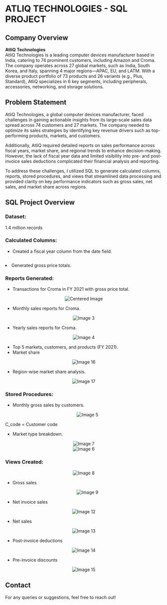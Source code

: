 # ATLIQ TECHNOLOGIES - SQL PROJECT

## Company Overview

**AtliQ Technologies**  
AtliQ Technologies is a leading computer devices manufacturer based in India, catering to 74 prominent customers, including Amazon and Croma. The company operates across 27 global markets, such as India, South Korea, and Italy, spanning 4 major regions—APAC, EU, and LATM. With a diverse product portfolio of 73 products and 26 variants (e.g., Plus, Standard), AtliQ specializes in 6 key segments, including peripherals, accessories, networking, and storage solutions.

## Problem Statement

AtliQ Technologies, a global computer devices manufacturer, faced challenges in gaining actionable insights from its large-scale sales data spread across 74 customers and 27 markets. The company needed to optimize its sales strategies by identifying key revenue drivers such as top-performing products, markets, and customers.

Additionally, AtliQ required detailed reports on sales performance across fiscal years, market share, and regional trends to enhance decision-making. However, the lack of fiscal year data and limited visibility into pre- and post-invoice sales deductions complicated their financial analysis and reporting.

To address these challenges, I utilized SQL to generate calculated columns, reports, stored procedures, and views that streamlined data processing and provided clarity on key performance indicators such as gross sales, net sales, and market share across regions.

## SQL Project Overview

### Dataset: 
1.4 million records

### Calculated Columns:
- Created a fiscal year column from the date field.
<p align="center">
  <img src="https://github.com/user-attachments/assets/767c4020-97ed-4bca-9f0c-3340db943ecf" alt

- Generated gross price totals.

### Reports Generated:
- Transactions for Croma in FY 2021 with gross price total.
<p align="center">
  <img src="https://github.com/user-attachments/assets/6cbd3d71-8d3e-4096-814f-c8620480851a" alt="Centered Image" />
</p>

- Monthly sales reports for Croma.

<p align="center">
  <img src="https://github.com/user-attachments/assets/71e613b4-9e5e-42a6-88e1-d22bf7196c84" alt="Image 3" />
</p>
 
- Yearly sales reports for Croma.

<p align="center">
  <img src="https://github.com/user-attachments/assets/5d591ce6-bbbf-42f3-b25a-4fa9f3e3f393" alt="Image 4" />
</p>

- Top 5 markets, customers, and products (FY 2021).
- Market share

<p align="center">
  <img src="https://github.com/user-attachments/assets/e5cde5a8-4dc1-4749-ab12-e85be19d2f83" alt="Image 16" />
</p>

- Region-wise market share analysis.

<p align="center">
  <img src="https://github.com/user-attachments/assets/27077a46-cd71-41a9-8aff-bcbf704e0f73" alt="Image 17" />
</p>

### Stored Procedures:
- Monthly gross sales by customers.

  <p align="center">
  <img src="https://github.com/user-attachments/assets/bebf0cad-7ae3-4c46-80f9-f3339fa2cadd" alt="Image 5" />
</p>
C_code = Customer code

- Market type breakdown.

<p align="center">
  <img src="https://github.com/user-attachments/assets/7b72f70a-e6f2-40d5-bd55-ff0c27111a5c" alt="Image 7" />
  <br />
  <img src="https://github.com/user-attachments/assets/ad042db8-0aae-4be4-ab90-e7b1ab18ac18" alt="Image 6" />
</p>

### Views Created:
<p align="center">
  <img src="https://github.com/user-attachments/assets/b4d1e5ad-417e-4a2d-8955-b9a38110592c" alt="Image 8" />
</p>

- Gross sales

  <p align="center">
  <img src="https://github.com/user-attachments/assets/e3d1b0f2-18bd-4e20-a3e3-b90a76ae046c" alt="Image 9" />
</p>

- Net invoice sales

 <p align="center">
  <img src="https://github.com/user-attachments/assets/ff9e16eb-e273-4efe-9dc9-e2dd1f0aa93c" alt="Image 12" />
</p>

- Net sales

 <p align="center">
  <img src="https://github.com/user-attachments/assets/a1815309-7900-4b15-a41f-b50bc4488c4a" alt="Image 13" />
</p>

- Post-invoice deductions
<p align="center">
  <img src="https://github.com/user-attachments/assets/85734dc0-e326-4262-8155-87ab105bdf8b" alt="Image 14" />
</p>

- Pre-invoice discounts

<p align="center">
  <img src="https://github.com/user-attachments/assets/128dc439-4b6f-4607-9ace-2277f5f88fa0" alt="Image 15" />
</p>




## Contact

For any queries or suggestions, feel free to reach out!

